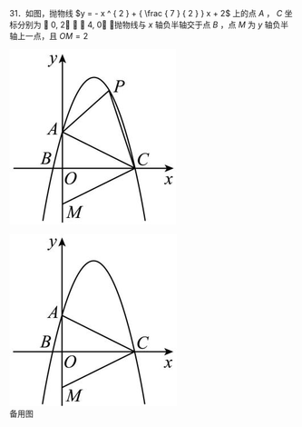 31．如图，抛物线 $y = - x ^ { 2 } + { \frac { 7 } { 2 } } x + 2$ 上的点 $A$ ， $C$ 坐标分别为  0, 2 ，  4, 0 ，抛物线与 $x$ 轴负半轴交于点 $B$ ，点 $M$ 为 $y$ 轴负半轴上一点，且 $O M = 2$

![](<../../qs_image_DB/专题2-1__将军饮马等8类常见最值问题（解析版）/9af9b36a283c5c0230d2a1b272eeb6d09cc482224e6e9758d67784f204f92ba9.jpg>)

![](<../../qs_image_DB/专题2-1__将军饮马等8类常见最值问题（解析版）/5883b7a672910d668a8dd2cadc1ac6a28461733887b2be0cf8e2decd56385a1a.jpg>)  
备用图
